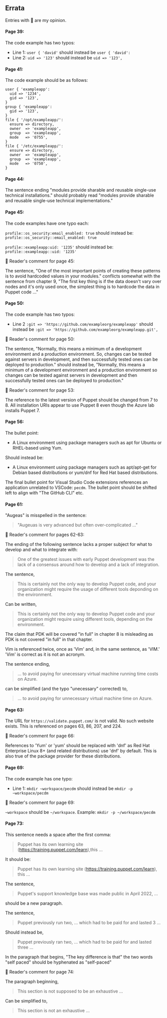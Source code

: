 ## Errata

Entries with :notebook: are my opinion.

#### Page 39:

The code example has two typos:

* Line 1: `user { 'david'` should instead be `user { 'david':`
* Line 2: `uid => '123'` should instead be `uid => '123',`

#### Page 41:

The code example should be as follows:

```
user { 'exampleapp':
  uid => '1234',
  gid => '123',
}
group { 'exampleapp':
  gid => '123',
}
file { '/opt/exampleapp/':
  ensure => directory,
  owner  => 'exampleapp',
  group  => 'exampleapp',
  mode   => '0755',
}
file { '/etc/exampleapp/':
  ensure => directory,
  owner  => 'exampleapp',
  group  => 'exampleapp',
  mode   => '0750',
}
```

#### Page 44:

The sentence ending "modules provide sharable and reusable single-use technical installations." should probably read "modules provide sharable and reusable single-use technical implementations."

#### Page 45:

The code examples have one typo each:

`profile::os_security:email_enabled: true` should instead be:
`profile::os_security::email_enabled: true`

`profile::exampleapp:uid: '1235'` should instead be:
`profile::exampleapp::uid: '1235'`

:notebook: Reader's comment for page 45:

The sentence, "One of the most important points of creating these patterns is to avoid hardcoded values in your modules." conflicts somewhat with the sentence from chapter 9, "The first key thing is if the data doesn't vary over nodes and it's only used once, the simplest thing is to hardcode the data in Puppet code ..."

#### Page 50:

The code example has two typos:

* Line 2 `:git => 'https://github.com/exampleorg/exampleapp'` should instead be `:git => 'https://github.com/exampleorg/exampleapp.git',`

:notebook: Reader's comment for page 50:

The sentence, "Normally, this means a minimum of a development environment and a production environment. So, changes can be tested against servers in development, and then successfully tested ones can be deployed to production." should instead be, "Normally, this means a minimum of a development environment and a production environment so changes can be tested against servers in development and then successfully tested ones can be deployed to production."

:notebook: Reader's comment for page 53:

The reference to the latest version of Puppet should be changed from 7 to 8. All installation URIs appear to use Puppet 8 even though the Azure lab installs Puppet 7.

#### Page 56:

The bullet point:

* A Linux environment using package managers such as apt for Ubuntu or RHEL-based using Yum. 

Should instead be:

* A Linux environment using package managers such as apt/apt-get for Debian based distributions or yum/dnf for Red Hat based distributions.

The final bullet point for Visual Studio Code extensions references an application unrelated to VSCode: `pecdm`. The bullet point should be shifted left to align with "The GitHub CLI" etc.

#### Page 61:

"Augeas" is misspelled in the sentence:

> "Augeuas is very advanced but often over-complicated ..."

:notebook: Reader's comment for pages 62-63:

The ending of the following sentence lacks a proper subject for what to develop and what to integrate with: 

> One of the greatest issues with early Puppet development was the lack of a consensus around how to develop and a lack of integration.

The sentence,

> This is certainly not the only way to develop Puppet code, and your organization might require the usage of different tools deponding on the environment.

Can be written,

> This is certainly not the only way to develop Puppet code and your organization might require using different tools, depending on the environment.

The claim that PDK will be covered "in full" in chapter 8 is misleading as PDK is not covered "in full" in that chapter.

Vim is referenced twice, once as 'Vim' and, in the same sentence, as 'VIM.' 'Vim' is correct as it is not an acronym.

The sentence ending,

> ... to avoid paying for unecessary virtual machine running time costs on Azure.

can be simplified (and the typo "unecessary" corrected) to,

> ... to avoid paying for unnecessary virtual machine time on Azure.

#### Page 63:

The URL for `https://validate.puppet.com/` is not valid. No such website exists. This is referenced on pages 63, 86, 207, and 224.

:notebook: Reader's comment for page 66:

References to 'Yum' or 'yum' should be replaced with 'dnf' as Red Hat Enterprise Linux 8+ (and related distributions) use 'dnf' by default. This is also true of the package provider for these distributions.

#### Page 69:

The code example has one typo:

* Line 1: `mkdir ~workspace/pecdm` should instead be `mkdir -p ~workspace/pecdm`

:notebook: Reader's comment for page 69:

`~workspace` should be `~/workspace`. Example: `mkdir -p ~/workspace/pecdm`

#### Page 73:

This sentence needs a space after the first comma:

> Puppet has its own learning site (https://training.puppet.com/learn),this ...

It should be:

> Puppet has its own learning site (https://training.puppet.com/learn), this ...

The sentence,

> Puppet's support knowledge base was made public in April 2022, ...

should be a new paragraph.

The sentence,

> Puppet previously run two, ... which had to be paid for and lasted 3 ...

Should instead be,

> Puppet previously ran two, ... which had to be paid for and lasted three ...

In the paragraph that begins, "The key difference is that" the two words "self paced" should be hyphenated as "self-paced"

:notebook: Reader's comment for page 74:

The paragraph beginning,

> This section is not supposed to be an exhaustive ...

Can be simplified to,

> This section is not an exhaustive ...
